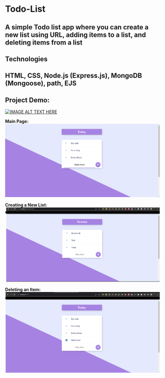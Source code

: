 # Todo-List

## A simple Todo list app where you can create a new list using URL, adding items to a list, and deleting items from a list

## Technologies
**HTML, CSS, Node.js (Express.js), MongoDB (Mongoose), path, EJS**
---
## Project Demo:
[![IMAGE ALT TEXT HERE](http://img.youtube.com/vi/i2Simd8XJwk/0.jpg)](http://www.youtube.com/watch?v=i2Simd8XJwk)

**Main Page:**
![Main Page](https://github.com/MostafaAlaa297/Todo-List/blob/master/Screenshot/Main.png?raw=true)

**Creating a New List:**
![New List:](https://github.com/MostafaAlaa297/Todo-List/blob/master/Screenshot/NewList.png?raw=true)

**Deleting an Item:**
![Deleting an item](https://github.com/MostafaAlaa297/Todo-List/blob/master/Screenshot/Delete.png?raw=true)
